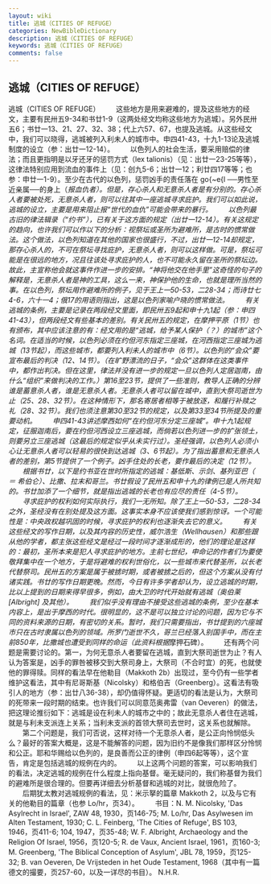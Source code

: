 ```yaml
---
layout: wiki
title: 逃城（CITIES OF REFUGE）
categories: NewBibleDictionary
description: 逃城（CITIES OF REFUGE）
keywords: 逃城（CITIES OF REFUGE）
comments: false
---
```


## 逃城（CITIES OF REFUGE）



逃城（CITIES OF REFUGE）
　　这些地方是用来避难的，提及这些地方的经文，主要有民卅五9-34和书廿1-9（这两处经文均称这些地方为逃城）。另外民卅五6；书廿一13、21、27、32、38；代上六57、67，也提及逃城。从这些经文中，我们可以晓得，逃城被列入利未人的城市中。申四41-43，十九1-13论及逃城制度的设立（参：出廿一12-14）。
　　以色列人的社会生活，要采用赔偿的律法；而且更指明是以牙还牙的惩罚方式（lex talionis）（见：出廿一23-25等等），这律法特别应用到流血的事件上（见：创九5-6；出廿一12；利廿四17等等；也参：申廿一1-9）。至少在古代的以色列，惩罚凶手的责任落在 go{~e{l ──男性至近亲属──的身上（*报血仇者）。但是，存心杀人和无意杀人者是有分别的。存心杀人者要被处死，无意杀人者，则可以往其中一座逃城寻求庇护。我们可以如此说，逃城的设立，主要是用来阻止报“世代的血仇”可能会带来的暴行。
　　以色列最古旧的律法辑录（“约书”），已有关于这方面的规定（出廿一12-14）。有关这规定的趋向，也许我们可以作以下的分析：视祭坛或圣所为避难所，是古时的惯常做法。这个做法，以色列知道在其他的国家也很盛行，不过，出廿一12-14却规定，那存心杀人的，不可在祭坛寻找庇护，无意杀人者，则可以这样做。可是，祭坛可能是在很远的地方，况且往该处寻求庇护的人，也不可能永久留在圣所的祭坛边。故此，主宣称他会就这事件作进一步的安排。“神将他交在他手里”这奇怪的句子的解释是，无意杀人者是神的工具，这么一来，神保护他的生命，也就是理所当然的事。在以色列，祭坛用作避难所的例子，见于王上一50-53，二28-34；而诗廿七4-6，六十一4；俄17的用语则指出，这是以色列家喻户晓的惯常做法。
　　有关逃城的条例，主要是记录在两段经文里面，即民卅五9起和申十九1起（参：申四41-43），但两段经文有些基本的差别。有关民卅五的规定，在摩押平原（1节）也有颁布，其中应该注意的有：经文用的是“逃城，给予某人保护（？）的城市”这个名词。在适当的时候，以色列必须在约但河东指定三座城，在河西指定三座城为逃城（13节起），而这些城市，都要列入利未人的城市中（6节）。以色列的“会众”要宣布最后的判决（12、14节）。（在旷野漂流的日子，“会众”这群体在这类事件中，都作出判决。但在这里，律法并没有进一步的规定一旦以色列人定居迦南，由什么“组织”来做判决的工作。）第16至23节，提供了一些准则，教导人正确的分辨谁是蓄意杀人者，谁是无意杀人者。无意杀人者可以留在城中，直到大祭司逝世为止（25、28、32节）。在这种情形下，那名寄居者相等于被放逐，和履行补赎之礼（28、32节）。我们也须注意第30至32节的规定，以及第33至34节所提及的重要动机。
　　申四41-43讲述摩西如何“在约但河东分定三座城”。申十九1起规定，征服迦南后，要在约但河西设立三座逃城，而倘若以色列进一步的扩张领土，则要另立三座逃城（这最后的规定似乎从未实行过）。圣经强调，以色列人必须小心让无意杀人者可以轻易的很快到达逃城（3、6节起）。为了指出蓄意和无意杀人者的差别，第5节提供了一个例子。凶手住处的长老，要作最后的决定（12节）。
　　根据书廿，以下是约书亚在世时所指定的逃城：基低斯、示剑、基列亚巴（ ＝ 希伯仑）、比撒、拉末和哥兰。书廿假设了民卅五和申十九的律例已是人所共知的。书廿加添了一个细节，就是指出逃城的长老也有应尽的责任（4-5节）。
　　寻求庇护的权利如何实际执行，我们一无所知。除了王上一50-53，二28-34之外，圣经没有在别处提及这方面。这事实本身不应该使我们感到惊讶。一个可能性是：中央政权越巩固的时候，寻求庇护的权利也逐渐失去它的意义。
　　有关这些经文的写作日期，以及其内容的历史性，威尔浩生（Wellhausen）和那些跟从他的学者，都主张这些经文是经过一段时间才逐渐成形的，他们的理论是这样的：最初，圣所本来是犯人寻求庇护的地方。主前七世纪，申命记的作者们为要使敬拜集中在一个地方，于是将避难的权利世俗化，以一些城市来代替圣所，以长老代替祭司。民卅五的方案是属于被掳时期，或者被掳之后的，但这个方案从没有付诸实践。书廿的写作日期更晚。然而，今日有许多学者却认为，设立逃城的时期，比以上提到的日期来得早很多，例如，由大卫的时代开始就有逃城（奥伯莱 [Albright] 及其他）。
　　我们似乎没有理由不接受这些逃城的条例，至少在基本内容上，是出于摩西的时代。很明显的，这不是可以独立讨论的问题，因为它与不同的资料来源的日期，有密切的关系。暂时，我们只需要指出，书廿提到的六座城市只在古时隶属以色列的领域。所罗门逝世不久，哥兰已经落入别国手中，而在主前850年，比撒城也遭受到同样的命运（此资料根据*摩押石碑）。
　　还有两个问题是需要讨论的。第一，为何无意杀人者要留在逃城，直到大祭司逝世为止？有人认为答案是，凶手的罪咎被移交到大祭司身上，大祭司（不合时宜）的死，也就使他的罪得赎。同样的看法早在他勒目（Makkoth 2b）出现过，至今仍有一些学者维护这看法，其中有尼哥斯基（Nicolsky）和格伯吉（Greenberg）。这看法有吸引人的地方（参：出廿八36-38），却仍值得怀疑。更适切的看法是认为，大祭司的死带来一段时期的结束。也许我们可以同意范奥弗雷（van Oeveren）的做法，把这理论推衍如下：逃城是设在利未人的城市之中的；故此无意杀人者住在逃城，就是与利未支派连上关系；当利未支派的首领大祭司去世时，这关系也就解除。
　　第二个问题是，我们可否说，这样对待一个无意杀人者，是公正向怜悯低头么？最好的答案大概是，这是不能解答的问题，因为旧约不是像我们那样区分怜悯和公正。耶和华赐给以色列的，是良善而公正的律例（申四6起等等），这个宣告，肯定是包括逃城的规例在内的。
　　以上这两个问题的答案，可以影响我们的看法，决定逃城的规例在什么程度上指向基督。毫无疑问的，我们称基督为我们的避难所是很合理的。但要再详细去分析基督和逃城的对比，就很危险了。
　　后期犹太教对逃城规例的看法，见：米示拏的篇章 Makkoth 2，以及与它有关的他勒目的篇章（也参 Lo/hr，页34）。
　　书目：N. M. Nicolsky, 'Das
Asylrecht in Israel', ZAW 48, 1930，页146-75; M.
Lo/hr, Das Asylwesen im Alten Testament, 1930;
C. L. Feinberg, 'The Cities of Refuge', BS 103, 1946，页411-6; 104, 1947，页35-48; W. F. Albright, Archaeology and the Religion Of Israel,
1956，页120-5; R. de Vaux, Ancient
Israel, 1961，页160-3; M. Greenberg, 'The Biblical Conception of Asylum', JBL 78, 1959，页125-32; B. van Oeveren, De Vrijsteden in het Oude Testament,
1968（其中有一篇德文的撮要，页257-60，以及一详尽的书目）。
N.H.R.



